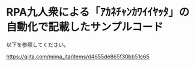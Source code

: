 # RPA九人衆による「ｱｶﾈﾁｬﾝｶﾜｲｲﾔｯﾀ」の自動化で記載したサンプルコード

以下を参照してください。

https://qiita.com/mima_ita/items/d4655de865f30bb51c65
